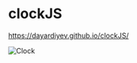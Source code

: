 # clockJS

https://dayardiyev.github.io/clockJS/

![Clock](https://user-images.githubusercontent.com/92905923/177953691-d99982ac-983f-4c41-a086-c5abd484f50c.png)
